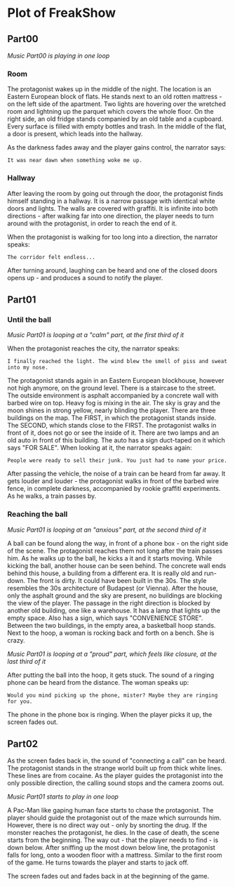 # Plot of FreakShow

## Part00

_Music Part00 is playing in one loop_

### Room

The protagonist wakes up in the middle of the night. The location is an Eastern European block of flats. He stands next to an old rotten mattress - on the left side of the apartment. Two lights are hovering over the wretched room and lightning up the parquet which covers the whole floor. On the right side, an old fridge stands companied by an old table and a cupboard. Every surface is filled with empty bottles and trash. In the middle of the flat, a door is present, which leads into the hallway.

As the darkness fades away and the player gains control, the narrator says:

`It was near dawn when something woke me up.`

### Hallway

After leaving the room by going out through the door, the protagonist finds himself standing in a hallway. It is a narrow passage with identical white doors and lights. The walls are covered with graffiti. It is infinite into both directions - after walking far into one direction, the player needs to turn around with the protagonist, in order to reach the end of it.

When the protagonist is walking for too long into a direction, the narrator speaks: 

`The corridor felt endless...`

After turning around, laughing can be heard and one of the closed doors opens up - and produces a sound to notify the player.

## Part01

### Until the ball

_Music Part01 is looping at a "calm" part, at the first third of it_

When the protagonist reaches the city, the narrator speaks:

`I finally reached the light. The wind blew the smell of piss and sweat into my nose.`

The protagonist stands again in an Eastern European blockhouse, however not high anymore, on the ground level. There is a staircase to the street. The outside environment is asphalt accompanied by a concrete wall with barbed wire on top. Heavy fog is mixing in the air. The sky is gray and the moon shines in strong yellow, nearly blinding the player. There are three buildings on the map. The FIRST, in which the protagonist stands inside. The SECOND, which stands close to the FIRST. The protagonist walks in front of it, does not go or see the inside of it. There are two lamps and an old auto in front of this building. The auto has a sign duct-taped on it which says "FOR SALE". When looking at it, the narrator speaks again:

`People were ready to sell their junk. You just had to name your price.`

After passing the vehicle, the noise of a train can be heard from far away. It gets louder and louder - the protagonist walks in front of the barbed wire fence, in complete darkness, accompanied by rookie graffiti experiments. As he walks, a train passes by.

### Reaching the ball

_Music Part01 is looping at an "anxious" part, at the second third of it_

A ball can be found along the way, in front of a phone box - on the right side of the scene. The protagonist reaches them not long after the train passes him. As he walks up to the ball, he kicks a it and it starts moving. While kicking the ball, another house can be seen behind. The concrete wall ends behind this house, a building from a different era. It is really old and run-down. The front is dirty. It could have been built in the 30s. The style resembles the 30s architecture of Budapest (or Vienna). After the house, only the asphalt ground and the sky are present, no buildings are blocking the view of the player. The passage in the right direction is blocked by another old building, one like a warehouse. It has a lamp that lights up the empty space. Also has a sign, which says "CONVENIENCE STORE". Between the two buildings, in the empty area, a basketball hoop stands. Next to the hoop, a woman is rocking back and forth on a bench. She is crazy.

_Music Part01 is looping at a "proud" part, which feels like closure, at the last third of it_

After putting the ball into the hoop, it gets stuck. The sound of a ringing phone can be heard from the distance. The woman speaks up:

`Would you mind picking up the phone, mister? Maybe they are ringing for you.`

The phone in the phone box is ringing. When the player picks it up, the screen fades out.

## Part02

As the screen fades back in, the sound of "connecting a call" can be heard. The protagonist stands in the strange world built up from thick white lines. These lines are from cocaine. As the player guides the protagonist into the only possible direction, the calling sound stops and the camera zooms out.

_Music Part01 starts to play in one loop_

A Pac-Man like gaping human face starts to chase the protagonist. The player should guide the protagonist out of the maze which surrounds him. However, there is no direct way out - only by snorting the drug. If the monster reaches the protagonist, he dies. In the case of death, the scene starts from the beginning. The way out - that the player needs to find - is down below. After sniffing up the most down below line, the protagonist falls for long, onto a wooden floor with a mattress. Similar to the first room of the game. He turns towards the player and starts to jack off.

The screen fades out and fades back in at the beginning of the game.